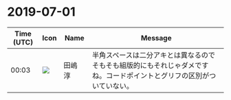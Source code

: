 # 2019-07-01

|Time (UTC)|Icon|Name|Message|
|---|---|---|---|
|00:03|![](https://secure.gravatar.com/avatar/698cc14290c3976fdd9f0a23494b87c1.jpg?s=72&d=https%3A%2F%2Fa.slack-edge.com%2Fdf10d%2Fimg%2Favatars%2Fava_0018-72.png)|田嶋　淳|半角スペースは二分アキとは異なるのでそもそも組版的にもそれじゃダメですね。コードポイントとグリフの区別がついていない。|
